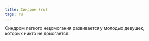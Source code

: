 ```yaml
---
title: Синдром (ru)
tags: ru
---
```


Синдром легкого недомогания развивается у молодых девушек, которых никто не домогается.

